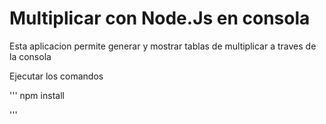 # Multiplicar  con Node.Js en consola
Esta aplicacion permite generar y mostrar tablas de multiplicar a traves de la consola

Ejecutar los comandos

'''
npm install

'''